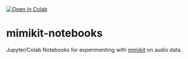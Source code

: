 [![Open In Colab](https://colab.research.google.com/assets/colab-badge.svg)](https://colab.research.google.com/github/ktonal/mimikit-notebooks/)

# mimikit-notebooks

Jupyter/Colab Notebooks for experimenting with [mimikit](https://github.com/ktonal/mimikit) on audio data.
